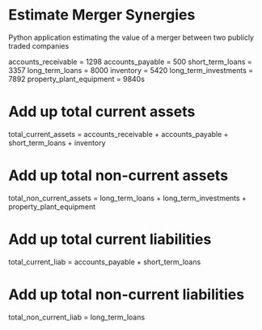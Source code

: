 # Estimate Merger Synergies
Python application estimating the value of a merger between two publicly traded companies

accounts_receivable = 1298
accounts_payable = 500
short_term_loans = 3357
long_term_loans = 8000
inventory = 5420
long_term_investments = 7892
property_plant_equipment = 9840s

# Add up total current assets
total_current_assets =  accounts_receivable + accounts_payable + short_term_loans + inventory
# Add up total non-current assets
total_non_current_assets = long_term_loans + long_term_investments + property_plant_equipment
# Add up total current liabilities
total_current_liab = accounts_payable + short_term_loans
# Add up total non-current liabilities
total_non_current_liab = long_term_loans